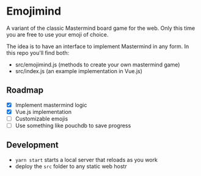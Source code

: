 # Emojimind

A variant of the classic Mastermind board game for the web. Only this time you are free to use your emoji of choice.

The idea is to have an interface to implement Mastermind in any form. In this repo you'll find both:

- src/emojimind.js (methods to create your own mastermind game)
- src/index.js (an example implementation in Vue.js)

## Roadmap

- [x] Implement mastermind logic
- [x] Vue.js implementation
- [ ] Customizable emojis
- [ ] Use something like pouchdb to save progress

## Development

- `yarn start` starts a local server that reloads as you work
- deploy the `src` folder to any static web hostr

